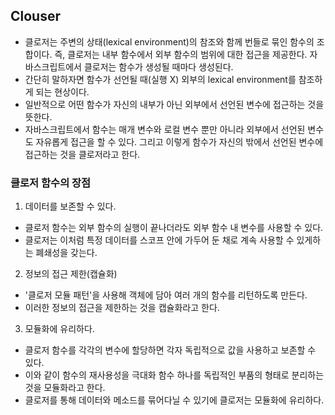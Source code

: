 ## Clouser

- 클로저는 주변의 상태(lexical environment)의 참조와 함께 번들로 묶인 함수의 조합이다. 즉, 클로저는 내부 함수에서 외부 함수의 범위에 대한 접근을 제공한다. 자바스크립트에서 클로저는 함수가 생성될 때마다 생성된다.
- 간단히 말하자면 함수가 선언될 때(실행 X) 외부의 lexical environment를 참조하게 되는 현상이다.
- 일반적으로 어떤 함수가 자신의 내부가 아닌 외부에서 선언된 변수에 접근하는 것을 뜻한다.
- 자바스크립트에서 함수는 매개 변수와 로컬 변수 뿐만 아니라 외부에서 선언된 변수도 자유롭게 접근을 할 수 있다. 그리고 이렇게 함수가 자신의 밖에서 선언된 변수에 접근하는 것을 클로저라고 한다.

### 클로저 함수의 장점

1. 데이터를 보존할 수 있다.

- 클로저 함수는 외부 함수의 실행이 끝나더라도 외부 함수 내 변수를 사용할 수 있다.
- 클로저는 이처럼 특정 데이터를 스코프 안에 가두어 둔 채로 계속 사용할 수 있게하는 폐쇄성을 갖는다.

2. 정보의 접근 제한(캡슐화)

- '클로저 모듈 패턴'을 사용해 객체에 담아 여러 개의 함수를 리턴하도록 만든다.
- 이러한 정보의 접근을 제한하는 것을 캡슐화라고 한다.

3. 모듈화에 유리하다.

- 클로저 함수를 각각의 변수에 할당하면 각자 독립적으로 값을 사용하고 보존할 수 있다.
- 이와 같이 함수의 재사용성을 극대화 함수 하나를 독립적인 부품의 형태로 분리하는 것을 모듈화라고 한다.
- 클로저를 통해 데이터와 메소드를 묶어다닐 수 있기에 클로저는 모듈화에 유리하다.
